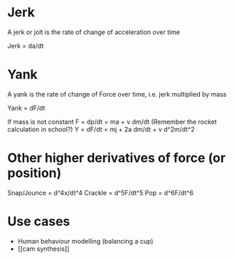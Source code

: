 # Jerk

A jerk or jolt is the rate of change of acceleration over time

Jerk = da/dt

# Yank

A yank is the rate of change of Force over time, i.e. jerk multiplied by mass

Yank = dF/dt

If mass is not constant
F = dp/dt = ma + v dm/dt (Remember the rocket calculation in school?)
Y = dF/dt = mj + 2a dm/dt + v d^2m/dt^2

# Other higher derivatives of force (or position)

Snap/Jounce = d^4x/dt^4
Crackle = d^5F/dt^5
Pop = d^6F/dt^6

# Use cases

- Human behaviour modelling (balancing a cup)
- [[cam synthesis]]
